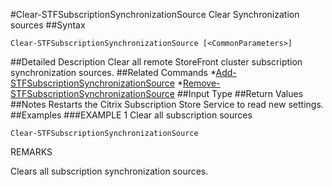 #Clear-STFSubscriptionSynchronizationSource
Clear Synchronization sources
##Syntax
```Clear-STFSubscriptionSynchronizationSource [<CommonParameters>]
```
##Detailed Description
Clear all remote StoreFront cluster subscription synchronization sources.
##Related Commands
*[Add-STFSubscriptionSynchronizationSource](Add-STFSubscriptionSynchronizationSource)
*[Remove-STFSubscriptionSynchronizationSource](Remove-STFSubscriptionSynchronizationSource)
##Input Type
##Return Values
##Notes
Restarts the Citrix Subscription Store Service to read new settings.
##Examples
###EXAMPLE 1 Clear all subscription sources
```Clear-STFSubscriptionSynchronizationSource
```
REMARKS

Clears all subscription synchronization sources.
